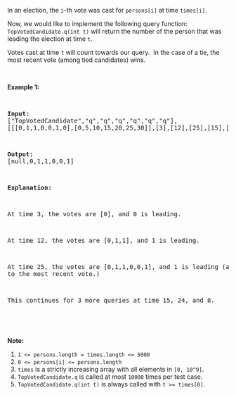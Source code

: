 In an election, the `` i ``-th&nbsp;vote was cast for `` persons[i] `` at time `` times[i] ``.

Now, we would like to implement the following query function: `` TopVotedCandidate.q(int t) `` will return the number of the person that was leading the election at time `` t ``.&nbsp;&nbsp;

Votes cast at time `` t `` will count towards our query.&nbsp; In the case of a tie, the most recent vote (among tied candidates) wins.

&nbsp;

<div>
<p><strong>Example 1:</strong></p>
<pre>
<strong>Input: </strong><span id="example-input-1-1">["TopVotedCandidate","q","q","q","q","q","q"]</span>, <span id="example-input-1-2">[[[0,1,1,0,0,1,0],[0,5,10,15,20,25,30]],[3],[12],[25],[15],[24],[8]]</span>
<strong>Output: </strong><span id="example-output-1">[null,0,1,1,0,0,1]</span>
<strong>Explanation: </strong>
At time 3, the votes are [0], and 0 is leading.
At time 12, the votes are [0,1,1], and 1 is leading.
At time 25, the votes are [0,1,1,0,0,1], and 1 is leading (as ties go to the most recent vote.)
This continues for 3 more queries at time 15, 24, and 8.
</pre>
<p>&nbsp;</p>
<p><strong>Note:</strong></p>
<ol>
<li><code>1 &lt;= persons.length = times.length &lt;= 5000</code></li>
<li><code>0 &lt;= persons[i] &lt;= persons.length</code></li>
<li><code>times</code>&nbsp;is a strictly increasing array with all elements in <code>[0, 10^9]</code>.</li>
<li><code>TopVotedCandidate.q</code> is called at most <code>10000</code> times per test case.</li>
<li><code>TopVotedCandidate.q(int t)</code> is always called with <code>t &gt;= times[0]</code>.</li>
</ol>
</div>